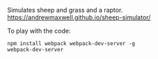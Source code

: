 Simulates sheep and grass and a raptor.
https://andrewmaxwell.github.io/sheep-simulator/

To play with the code:
```
npm install webpack webpack-dev-server -g
webpack-dev-server
```
